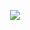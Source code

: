 <p align="center">
  <img src="https://readme-typing-svg.herokuapp.com/?center=true&vCenter=true&color=959595FF&width=500&lines=🄽🄾🅃🄷🄸🄽🄶+🄸🅂+🅁🄴🄰🄻+|+guns.lol/_bob_" />
</p>
